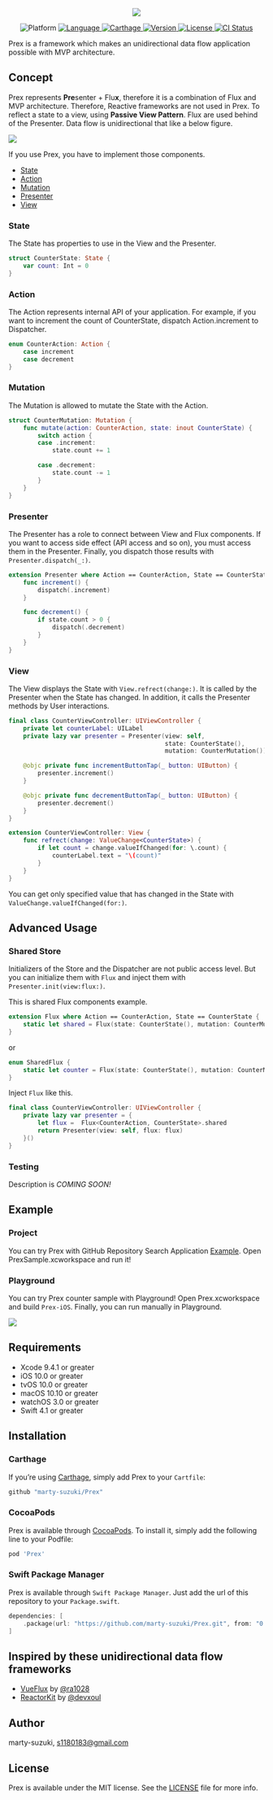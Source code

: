 
<p align="center">
  <img src="./Images/prex.png">
</p>
<p align="center">
  <img src="http://img.shields.io/badge/platform-iOS%20|%20tvOS%20|%20macOS%20|%20watchOS-blue.svg?style=flat" alt="Platform" />
  <a href="https://developer.apple.com/swift">
    <img src="http://img.shields.io/badge/Swift-4.1%20|%204.2-brightgreen.svg?style=flat" alt="Language">
  </a>
  <a href="https://github.com/Carthage/Carthage">
    <img src="https://img.shields.io/badge/Carthage-compatible-4BC51D.svg?style=flat" alt="Carthage">
  </a>
  <a href="https://cocoapods.org/pods/Prex">
    <img src="https://img.shields.io/cocoapods/v/Prex.svg?style=flat" alt="Version">
  </a>
  <a href="https://cocoapods.org/pods/Prex">
    <img src="https://img.shields.io/cocoapods/l/Prex.svg?style=flat" alt="License">
  </a>
  <a href="https://travis-ci.org/marty-suzuki/Prex">
    <img src="https://img.shields.io/travis/marty-suzuki/Prex.svg?style=flat" alt="CI Status">
  </a>
</p>

Prex is a framework which makes an unidirectional data flow application possible with MVP architecture.

## Concept

Prex represents **Pre**senter + Flu**x**, therefore it is a combination of Flux and MVP architecture.
Therefore, Reactive frameworks are not used in Prex.
To reflect a state to a view, using **Passive View Pattern**.
Flux are used behind of the Presenter.
Data flow is unidirectional that like a below figure.

![](./Images/data-flow.png)

If you use Prex, you have to implement those components.

- [State](#state)
- [Action](#action)
- [Mutation](#mutation)
- [Presenter](#presenter)
- [View](#view)

### State

The State has properties to use in the View and the Presenter.

```swift
struct CounterState: State {
    var count: Int = 0
}
```

### Action

The Action represents internal API of your application.
For example, if you want to increment the count of CounterState, dispatch Action.increment to Dispatcher.

```swift
enum CounterAction: Action {
    case increment
    case decrement
}
```

### Mutation

The Mutation is allowed to mutate the State with the Action.

```swift
struct CounterMutation: Mutation {
    func mutate(action: CounterAction, state: inout CounterState) {
        switch action {
        case .increment:
            state.count += 1

        case .decrement:
            state.count -= 1
        }
    }
}
```

### Presenter

The Presenter has a role to connect between View and Flux components.
If you want to access side effect (API access and so on), you must access them in the Presenter.
Finally, you dispatch those results with `Presenter.dispatch(_:)`.

```swift
extension Presenter where Action == CounterAction, State == CounterState {
    func increment() {
        dispatch(.increment)
    }

    func decrement() {
        if state.count > 0 {
            dispatch(.decrement)
        }
    }
}
```

### View

The View displays the State with `View.refrect(change:)`.
It is called by the Presenter when the State has changed.
In addition, it calls the Presenter methods by User interactions.

```swift
final class CounterViewController: UIViewController {
    private let counterLabel: UILabel
    private lazy var presenter = Presenter(view: self,
                                           state: CounterState(),
                                           mutation: CounterMutation())

    @objc private func incrementButtonTap(_ button: UIButton) {
        presenter.increment()
    }

    @objc private func decrementButtonTap(_ button: UIButton) {
        presenter.decrement()
    }
}

extension CounterViewController: View {
    func refrect(change: ValueChange<CounterState>) {
        if let count = change.valueIfChanged(for: \.count) {
            counterLabel.text = "\(count)"
        }
    }
}
```

You can get only specified value that has changed in the State with `ValueChange.valueIfChanged(for:)`.

## Advanced Usage

### Shared Store

Initializers of the Store and the Dispatcher are not public access level.
But you can initialize them with `Flux` and inject them with `Presenter.init(view:flux:)`.

This is shared Flux components example.

```swift
extension Flux where Action == CounterAction, State == CounterState {
    static let shared = Flux(state: CounterState(), mutation: CounterMutation())
}
```

or

```swift
enum SharedFlux {
    static let counter = Flux(state: CounterState(), mutation: CounterMutation())
}
```

Inject `Flux` like this.

```swift
final class CounterViewController: UIViewController {
    private lazy var presenter = {
        let flux =  Flux<CounterAction, CounterState>.shared
        return Presenter(view: self, flux: flux)
    }()
}
```

### Testing

Description is *COMING SOON!*


## Example

### Project

You can try Prex with GitHub Repository Search Application [Example](./Example).
Open PrexSample.xcworkspace and run it!

### Playground

You can try Prex counter sample with Playground!
Open Prex.xcworkspace and build `Prex-iOS`.
Finally, you can run manually in Playground.

![](./Images/playground.png)

## Requirements
- Xcode 9.4.1 or greater
- iOS 10.0 or greater
- tvOS 10.0 or greater
- macOS 10.10 or greater
- watchOS 3.0 or greater
- Swift 4.1 or greater

## Installation

### Carthage

If you’re using [Carthage](https://github.com/Carthage/Carthage), simply add Prex to your `Cartfile`:

```ruby
github "marty-suzuki/Prex"
```

### CocoaPods

Prex is available through [CocoaPods](https://cocoapods.org). To install it, simply add the following line to your Podfile:

```ruby
pod 'Prex'
```

### Swift Package Manager

Prex is available through `Swift Package Manager`. Just add the url of this repository to your `Package.swift`.

```Package.swift
dependencies: [
    .package(url: "https://github.com/marty-suzuki/Prex.git", from: "0.1.0")
]
```

## Inspired by these unidirectional data flow frameworks

- [VueFlux](https://github.com/ra1028/VueFlux) by [@ra1028](https://github.com/ra1028/VueFlux)
- [ReactorKit](https://github.com/ReactorKit/ReactorKit) by [@devxoul](https://github.com/devxoul)

## Author

marty-suzuki, s1180183@gmail.com

## License

Prex is available under the MIT license. See the [LICENSE](./LICENSE) file for more info.
